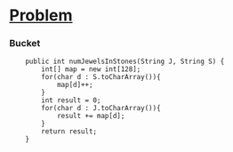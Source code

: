 # [Problem](https://leetcode.com/problems/jewels-and-stones/)

### Bucket
```
    public int numJewelsInStones(String J, String S) {
        int[] map = new int[128];
        for(char d : S.toCharArray()){
            map[d]++;
        }
        int result = 0;
        for(char d : J.toCharArray()){
            result += map[d];
        }
        return result;
    }
```
